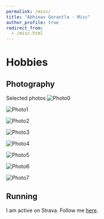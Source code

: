 ```yaml
---
permalink: /misc/
title: "Abhinav Gorantla - Misc"
author_profile: true
redirect_from:
  - /misc.html
---
```


# Hobbies

## Photography

Selected photos
![Photo0](https://images.unsplash.com/photo-1737420081747-2323fcf86595?q=80&w=3550&auto=format&fit=crop&ixlib=rb-4.0.3&ixid=M3wxMjA3fDB8MHxwaG90by1wYWdlfHx8fGVufDB8fHx8fA%3D%3D)

![Photo1](https://images.unsplash.com/photo-1737783182884-581033a34fa1?q=80&w=3385&auto=format&fit=crop&ixlib=rb-4.0.3&ixid=M3wxMjA3fDB8MHxwaG90by1wYWdlfHx8fGVufDB8fHx8fA%3D%3D)

![Photo2](https://images.unsplash.com/photo-1699253227312-25e6385f7aee?q=80&w=2136&auto=format&fit=crop&ixlib=rb-4.0.3&ixid=M3wxMjA3fDB8MHxwaG90by1wYWdlfHx8fGVufDB8fHx8fA%3D%3D)

![Photo3](https://images.unsplash.com/photo-1699253314432-c6f878c5e1dc?q=80&w=3356&auto=format&fit=crop&ixlib=rb-4.0.3&ixid=M3wxMjA3fDB8MHxwaG90by1wYWdlfHx8fGVufDB8fHx8fA%3D%3D)


![Photo4](https://images.unsplash.com/photo-1699253633577-c29e44e5e19b?q=80&w=3356&auto=format&fit=crop&ixlib=rb-4.0.3&ixid=M3wxMjA3fDB8MHxwaG90by1wYWdlfHx8fGVufDB8fHx8fA%3D%3D)

![Photo5](https://images.unsplash.com/photo-1699253633571-a07fe08da0c2?q=80&w=2136&auto=format&fit=crop&ixlib=rb-4.0.3&ixid=M3wxMjA3fDB8MHxwaG90by1wYWdlfHx8fGVufDB8fHx8fA%3D%3D)

![Photo6](https://images.unsplash.com/photo-1737420081752-2e36d48e0ed7?q=80&w=3550&auto=format&fit=crop&ixlib=rb-4.0.3&ixid=M3wxMjA3fDB8MHxwaG90by1wYWdlfHx8fGVufDB8fHx8fA%3D%3D)

![Photo7](https://images.unsplash.com/photo-1737420541266-cca44c429c99?q=80&w=3387&auto=format&fit=crop&ixlib=rb-4.0.3&ixid=M3wxMjA3fDB8MHxwaG90by1wYWdlfHx8fGVufDB8fHx8fA%3D%3D)


## Running
I am active on Strava. Follow me [here](https://strava.com).